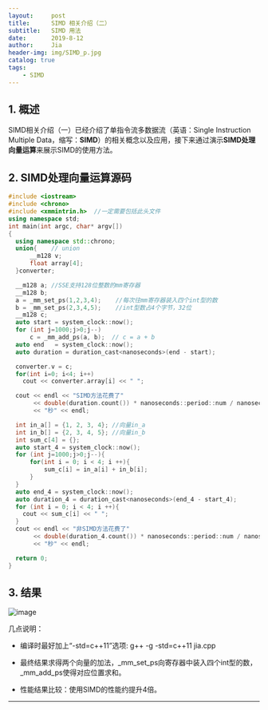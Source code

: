 ```yaml
---
layout:     post
title:      SIMD 相关介绍（二）
subtitle:   SIMD 用法
date:       2019-8-12
author:     Jia
header-img: img/SIMD_p.jpg
catalog: true
tags:
    - SIMD
---
```



## 1. 概述
SIMD相关介绍（一）已经介绍了单指令流多数据流（英语：Single Instruction Multiple Data，缩写：**SIMD**）的相关概念以及应用，接下来通过演示**SIMD处理向量运算**来展示SIMD的使用方法。

## 2. SIMD处理向量运算源码

```c++
#include <iostream>
#include <chrono>
#include <xmmintrin.h>  //一定需要包括此头文件
using namespace std;
int main(int argc, char* argv[])
{
  using namespace std::chrono; 
  union{    // union 
	  __m128 v;
	  float array[4];
  }converter;

  __m128 a; //SSE支持128位整数的mm寄存器
  __m128 b;
  a = _mm_set_ps(1,2,3,4);    //每次往mm寄存器装入四个int型的数
  b = _mm_set_ps(2,3,4,5);    //int型数占4个字节，32位
  __m128 c;
  auto start = system_clock::now();
  for (int j=1000;j>0;j--) 
	  c = _mm_add_ps(a, b);  // c = a + b
  auto end   = system_clock::now();
  auto duration = duration_cast<nanoseconds>(end - start);

  converter.v = c;
  for(int i=0; i<4; i++)
  	cout << converter.array[i] << " ";

  cout << endl << "SIMD方法花费了" 
	   << double(duration.count()) * nanoseconds::period::num / nanoseconds::period::den 
       << "秒" << endl;

  int in_a[] = {1, 2, 3, 4}; //向量in_a
  int in_b[] = {2, 3, 4, 5}; //向量in_b
  int sum_c[4] = {};
  auto start_4 = system_clock::now();
  for (int j=1000;j>0;j--){
	  for(int i = 0; i < 4; i ++){
		  sum_c[i] = in_a[i] + in_b[i];
	  }
  }
  auto end_4 = system_clock::now();                                                                 
  auto duration_4 = duration_cast<nanoseconds>(end_4 - start_4);
  for (int i = 0; i < 4; i ++){
	cout << sum_c[i] << " ";
  }
  cout << endl << "非SIMD方法花费了" 
	   << double(duration_4.count()) * nanoseconds::period::num / nanoseconds::period::den 
       << "秒" << endl;

  return 0;
}
```

## 3. 结果

![image]()

几点说明：

* 编译时最好加上“-std=c++11”选项:
  g++ -g -std=c++11 jia.cpp 

* 最终结果求得两个向量的加法，_mm_set_ps向寄存器中装入四个int型的数，_mm_add_ps使得对应位置求和。

* 性能结果比较：使用SIMD的性能约提升4倍。


***
